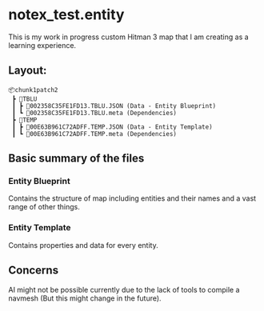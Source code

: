 # notex_test.entity
This is my work in progress custom Hitman 3 map that I am creating as a learning experience.

## Layout:
```
📦chunk1patch2
 ┣ 📂TBLU
 ┃ ┣ 📜002358C35FE1FD13.TBLU.JSON (Data - Entity Blueprint)
 ┃ ┗ 📜002358C35FE1FD13.TBLU.meta (Dependencies)
 ┣ 📂TEMP
 ┃ ┣ 📜00E63B961C72ADFF.TEMP.JSON (Data - Entity Template)
 ┃ ┗ 📜00E63B961C72ADFF.TEMP.meta (Dependencies)
 ```

## Basic summary of the files
### Entity Blueprint
Contains the structure of map including entities and their names and a vast range of other things.

### Entity Template
Contains properties and data for every entity.

## Concerns
AI might not be possible currently due to the lack of tools to compile a navmesh (But this might change in the future).